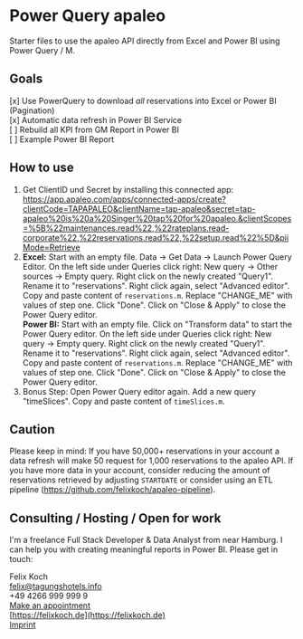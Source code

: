 # Power Query apaleo

Starter files to use the apaleo API directly from Excel and Power BI using Power Query / M.

## Goals
[x] Use PowerQuery to download *all* reservations into Excel or Power BI (Pagination)  
[x] Automatic data refresh in Power BI Service  
[ ] Rebuild all KPI from GM Report in Power BI  
[ ] Example Power BI Report

## How to use
1. Get ClientID und Secret by installing this connected app: https://app.apaleo.com/apps/connected-apps/create?clientCode=TAPAPALEO&clientName=tap-apaleo&secret=tap-apaleo%20is%20a%20Singer%20tap%20for%20apaleo.&clientScopes=%5B%22maintenances.read%22,%22rateplans.read-corporate%22,%22reservations.read%22,%22setup.read%22%5D&piiMode=Retrieve
2. **Excel:** Start with an empty file. Data -> Get Data -> Launch Power Query Editor. On the left side under Queries click right: New query -> Other sources -> Empty query. Right click on the newly created "Query1". Rename it to "reservations". Right click again, select "Advanced editor". Copy and paste content of `reservations.m`. Replace "CHANGE_ME" with values of step one. Click "Done". Click on "Close & Apply" to close the Power Query editor.  
**Power BI:** Start with an empty file. Click on "Transform data" to start the Power Query editor. On the left side under Queries click right: New query -> Empty query. Right click on the newly created "Query1". Rename it to "reservations". Right click again, select "Advanced editor". Copy and paste content of `reservations.m`. Replace "CHANGE_ME" with values of step one. Click "Done". Click on "Close & Apply" to close the Power Query editor.
3. Bonus Step: Open Power Query editor again. Add a new query "timeSlices". Copy and paste content of `timeSlices.m`.

## Caution
Please keep in mind: If you have 50,000+ reservations in your account a data refresh will make 50 request for 1,000 reservations to the apaleo API. If you have more data in your account, consider reducing the amount of reservations retrieved by adjusting `STARTDATE` or consider using an ETL pipeline (https://github.com/felixkoch/apaleo-pipeline).

## Consulting / Hosting / Open for work
I'm a freelance Full Stack Developer & Data Analyst from near Hamburg. I can help you with creating meaningful reports in Power BI. Please get in touch:

Felix Koch  
felix@tagungshotels.info  
+49 4266 999 999 9  
[Make an appointment](https://meetings.hubspot.com/felix137)  
[https://felixkoch.de](https://felixkoch.de)  
[Imprint](https://tagungshotels.info/impressum)